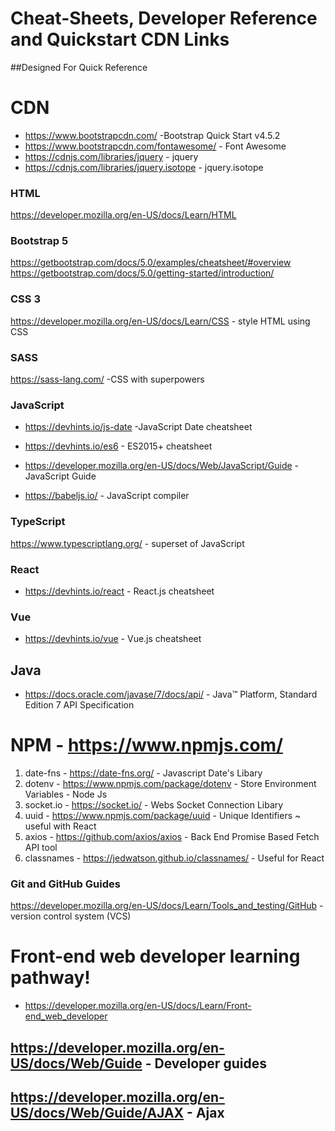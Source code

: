 # Cheat-Sheets, Developer Reference and Quickstart CDN Links
##Designed For Quick Reference 

### <link href="https://cdn.jsdelivr.net/npm/bootstrap@5.0.0-beta1/dist/css/bootstrap.min.css" rel="stylesheet" integrity="sha384-giJF6kkoqNQ00vy+HMDP7azOuL0xtbfIcaT9wjKHr8RbDVddVHyTfAAsrekwKmP1" crossorigin="anonymous">

### <script src="https://cdn.jsdelivr.net/npm/bootstrap@5.0.0-beta1/dist/js/bootstrap.bundle.min.js" integrity="sha384-ygbV9kiqUc6oa4msXn9868pTtWMgiQaeYH7/t7LECLbyPA2x65Kgf80OJFdroafW" crossorigin="anonymous"></script>


# CDN
- https://www.bootstrapcdn.com/ -Bootstrap Quick Start v4.5.2
- https://www.bootstrapcdn.com/fontawesome/ - Font Awesome
- https://cdnjs.com/libraries/jquery - jquery
- https://cdnjs.com/libraries/jquery.isotope - jquery.isotope

### HTML
https://developer.mozilla.org/en-US/docs/Learn/HTML 

### Bootstrap 5
https://getbootstrap.com/docs/5.0/examples/cheatsheet/#overview
https://getbootstrap.com/docs/5.0/getting-started/introduction/

### CSS 3
https://developer.mozilla.org/en-US/docs/Learn/CSS - style HTML using CSS

### SASS
https://sass-lang.com/ -CSS with superpowers

### JavaScript
- https://devhints.io/js-date -JavaScript Date cheatsheet
- https://devhints.io/es6 - ES2015+ cheatsheet
- https://developer.mozilla.org/en-US/docs/Web/JavaScript/Guide - JavaScript Guide


- https://babeljs.io/ - JavaScript compiler

### TypeScript
https://www.typescriptlang.org/ - superset of JavaScript

### React
- https://devhints.io/react - React.js cheatsheet


### Vue
- https://devhints.io/vue - Vue.js cheatsheet

## Java
- https://docs.oracle.com/javase/7/docs/api/ - Java™ Platform, Standard Edition 7 API Specification

# NPM - https://www.npmjs.com/
1. date-fns - https://date-fns.org/ - Javascript Date's Libary
2. dotenv - https://www.npmjs.com/package/dotenv - Store Environment Variables - Node Js
3. socket.io - https://socket.io/ - Webs Socket Connection Libary
4. uuid - https://www.npmjs.com/package/uuid - Unique Identifiers ~ useful with React
5. axios - https://github.com/axios/axios - Back End Promise Based Fetch API tool
6. classnames - https://jedwatson.github.io/classnames/ - Useful for React


### Git and GitHub Guides
https://developer.mozilla.org/en-US/docs/Learn/Tools_and_testing/GitHub - version control system (VCS)

# Front-end web developer learning pathway!
- https://developer.mozilla.org/en-US/docs/Learn/Front-end_web_developer 

## https://developer.mozilla.org/en-US/docs/Web/Guide - Developer guides

## https://developer.mozilla.org/en-US/docs/Web/Guide/AJAX - Ajax
